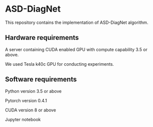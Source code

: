 # ASD-DiagNet
This repository contains the implementation of ASD-DiagNet algorithm.


## Hardware requirements
A server containing CUDA enabled GPU with compute capability 3.5 or above. 

We used Tesla k40c GPU for conducting experiments.

## Software requirements
Python version 3.5 or above

Pytorch version 0.4.1

CUDA version 8 or above

Jupyter notebook

